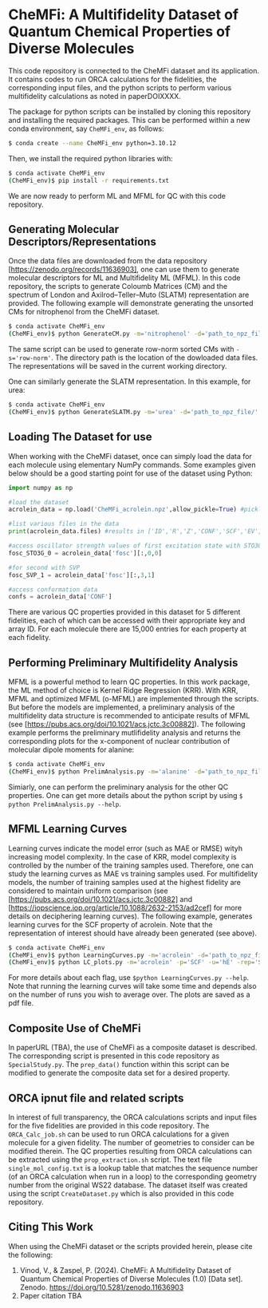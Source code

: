 # CheMFi: A Multifidelity Dataset of Quantum Chemical Properties of Diverse Molecules
This code repository is connected to the CheMFi dataset and its application. It contains codes to run ORCA calculations for the fidelities, the corresponding input files, and the python scripts to perform various multifidelity calculations as noted in paperDOIXXXX. 

The package for python scripts can be installed by cloning this repository and installing the required packages. This can be performed within a new conda environment, say `CheMFi_env`, as follows:

```bash
$ conda create --name CheMFi_env python=3.10.12
``` 

Then, we install the required python libraries with:

```bash
$ conda activate CheMFi_env
(CheMFi_env)$ pip install -r requirements.txt
```

We are now ready to perform ML and MFML for QC with this code repository.

## Generating Molecular Descriptors/Representations
Once the data files are downloaded from the data repository [https://zenodo.org/records/11636903], one can use them to generate molecular descriptors for ML and Multifidelity ML (MFML). In this code repository, the scripts to generate Coloumb Matrices (CM) and the spectrum of London and Axilrod–Teller–Muto (SLATM) representation are provided. The following example will demonstrate generating the unsorted CMs for nitrophenol from the CheMFi dataset.

```bash
$ conda activate CheMFi_env
(CheMFi_env)$ python GenerateCM.py -m='nitrophenol' -d='path_to_npz_file/' -s='unsorted'
```

The same script can be used to generate row-norm sorted CMs with `-s='row-norm'`. The directory path is the location of the dowloaded data files. The representations will be saved in the current working directory.

One can similarly generate the SLATM representation. In this example, for urea:

```bash
$ conda activate CheMFi_env
(CheMFi_env)$ python GenerateSLATM.py -m='urea' -d='path_to_npz_file/'
```

## Loading The Dataset for use
When working with the CheMFi dataset, once can simply load the data for each molecule using elementary NumPy commands. Some examples given below should be a good starting point for use of the dataset using Python:

```python
import numpy as np

#load the dataset
acrolein_data = np.load('CheMFi_acrolein.npz',allow_pickle=True) #pickled since object array

#list various files in the data
print(acrolein_data.files) #results in ['ID','R','Z','CONF','SCF','EV','TrDP','fosc','DPe','DPn','RCo','DPRo']

​#access oscillator strength values of first excitation state with STO3G fidelity
fosc_STO3G_0 = acrolein_data['fosc'][:,0,0]

#for second with SVP
fosc_SVP_1 = acrolein_data['fosc'][:,3,1]

#access conformation data
confs = acrolein_data['CONF']

```

There are various QC properties provided in this dataset for 5 different fidelities, each of which can be accessed with their appropriate key and array ID. For each molecule there are 15,000 entries for each property at each fidelity.

## Performing Preliminary Multifidelity Analysis
MFML is a powerful method to learn QC properties. In this work package, the ML method of choice is Kernel Ridge Regression (KRR). With KRR, MFML and optimized MFML (o-MFML) are implemented through the scripts. But before the models are implemented, a preliminary analysis of the multifidelity data structure is recommended to anticipate results of MFML (see [https://pubs.acs.org/doi/10.1021/acs.jctc.3c00882]). The following example performs the preliminary mutlifidelity analysis and returns the corresponding plots for the x-component of nuclear contribution of molecular dipole moments for alanine:

```bash
$ conda activate CheMFi_env
(CheMFi_env)$ python PrelimAnalysis.py -m='alanine' -d='path_to_npz_file/' -p='DPn' -u='a.u.' -c=0 --centeroffset --saveplot 
```

Simiarly, one can perform the preliminary analysis for the other QC properties. One can get more details about the python script by using `$ python PrelimAnalysis.py --help`.

## MFML Learning Curves
Learning curves indicate the model error (such as MAE or RMSE) wityh increasing model complexity. In the case of KRR, model complexity is controlled by the number of the training samples used. Therefore, one can study the learning curves as MAE vs training samples used. For multifidelity models, the number of training samples used at the highest fidelity are considered to maintain uniform comparison (see [https://pubs.acs.org/doi/10.1021/acs.jctc.3c00882] and [https://iopscience.iop.org/article/10.1088/2632-2153/ad2cef] for more details on deciphering learning curves).
The following example, generates learning curves for the SCF property of acrolein. Note that the representation of interest should have already been generated (see above).
```bash
$ conda activate CheMFi_env
(CheMFi_env)$ python LearningCurves.py -m='acrolein' -d='path_to_npz_file' -p='SCF' -n=1 -w=150.0 -rep='SLATM' -k='laplacian' -r=1e-10 -s=42 --centeroffset
(CheMFi_env)$ python LC_plots.py -m='acrolein' -p='SCF' -u='hE' -rep='SLATM' --centeroffset --saveplot
```

For more details about each flag, use `$python LearningCurves.py --help`. Note that running the learning curves will take some time and depends also on the number of runs you wish to average over.
The plots are saved as a pdf file.

## Composite Use of CheMFi
In paperURL (TBA), the use of CheMFi as a composite dataset is described. The corresponding script is presented in this code repository as `SpecialStudy.py`. The `prep_data()` function within this script can be modified to generate the composite data set for a desired property. 


## ORCA ipnut file and related scripts
In interest of full transparency, the ORCA calculations scripts and input files for the five fidelities are provided in this code repository. The `ORCA_Calc_job.sh` can be used to run ORCA calculations for a given molecule for a given fidelity. The number of geometries to consider can be modified therein. The QC properties resulting from ORCA calculations can be extracted using the `prop_extraction.sh` script. The text file `single_mol_config.txt` is a lookup table that matches the sequence number (of an ORCA calculation when run in a loop) to the corresponding geometry number from the original WS22 database. The dataset itself was created using the script `CreateDataset.py` which is also provided in this code repository.

## Citing This Work
When using the CheMFi dataset or the scripts provided herein, please cite the following:

1. Vinod, V., & Zaspel, P. (2024). CheMFi: A Multifidelity Dataset of Quantum Chemical Properties of Diverse Molecules (1.0) [Data set]. Zenodo. https://doi.org/10.5281/zenodo.11636903
2. Paper citation TBA

